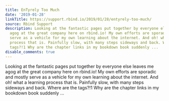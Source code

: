 ```yaml
---
title: EnTyrely Too Much
date: '2019-01-28'
linkTitle: https://support.rbind.io/2019/01/28/entyrely-too-much/
source: Rbind Support
description: Looking at the fantastic pages put together by everyone else leaves me
  agog at the great company here on rbind.io! My own efforts are sporadic and mostly
  serve as a vehicle for my own learning about the internet. And oh! what a learning
  process that is. Painfully slow, with many steps sideways and back. Where are the
  tags?!1 Why are the chapter links in my bookdown book suddenly ...
disable_comments: true
---
```

Looking at the fantastic pages put together by everyone else leaves me agog at the great company here on rbind.io! My own efforts are sporadic and mostly serve as a vehicle for my own learning about the internet. And oh! what a learning process that is. Painfully slow, with many steps sideways and back. Where are the tags?!1 Why are the chapter links in my bookdown book suddenly ...